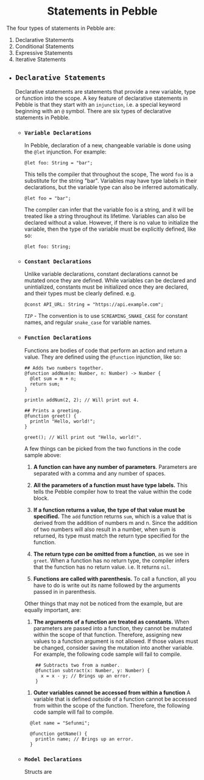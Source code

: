 <h1 align=center>Statements in Pebble</h1>
The four types of statements in Pebble are:

1. Declarative Statements
2. Conditional Statements
3. Expressive Statements
4. Iterative Statements

-  ## `Declarative Statements`

   Declarative statements are statements that provide a new variable, type or function into the scope. A key feature of declarative statements in Pebble is that they start with an `injunction`, i.e. a special keyword beginning with an `@` symbol.
   There are six types of declarative statements in Pebble.

   -  ### `Variable Declarations`

      In Pebble, declaration of a new, changeable variable is done using the `@let` injunction. For example:

      ```pebble
      @let foo: String = "bar";
      ```

      This tells the compiler that throughout the scope, The word `foo` is a substitute for the string "bar".
      Variables may have type labels in their declarations, but the variable type can also be inferred automatically.

      ```pebble
      @let foo = "bar";
      ```

      The compiler can infer that the variable foo is a string, and it will be treated like a string throughout its lifetime.
      Variables can also be declared without a value. However, if there is no value to initialize the variable, then the type of the variable must be explicitly defined, like so:

      ```pebble
      @let foo: String;
      ```

   -  ### `Constant Declarations`

      Unlike variable declarations, constant declarations cannot be mutated once they are defined. While variables can be declared and unintialized, constants must be initialized once they are declared, and their types must be clearly defined. e.g.

      ```pebble
      @const API_URL: String = "https://api.example.com";
      ```

      _`TIP`_ - The convention is to use `SCREAMING_SNAKE_CASE` for constant names, and regular `snake_case` for variable names.

   -  ### `Function Declarations`

      Functions are bodies of code that perform an action and return a value. They are defined using the `@function` injunction, like so:

      ```pebble
      ## Adds two numbers together.
      @function addNum(m: Number, n: Number) -> Number {
        @let sum = m + n;
        return sum;
      }

      println addNum(2, 2); // Will print out 4.

      ## Prints a greeting.
      @function greet() {
        println "Hello, world!";
      }

      greet(); // Will print out "Hello, world!".
      ```

      A few things can be picked from the two functions in the code sample above:

      1. **A function can have any number of parameters**. Parameters are separated with a comma and any number of spaces.

      2. **All the parameters of a function must have type labels.** This tells the Pebble compiler how to treat the value within the code block.

      3. **If a function returns a value, the type of that value must be specified.** The `add` function returns `sum`, which is a value that is derived from the addition of numbers m and n. Since the addition of two numbers will also result in a number, when sum is returned, its type must match the return type specified for the function.

      4. **The return type _can_ be omitted from a function**, as we see in `greet`. When a function has no return type, the compiler infers that the function has no return value. i.e. It returns `nil`.

      5. **Functions are called with parenthesis.** To call a function, all you have to do is write out its name followed by the arguments passed in in parenthesis.

      Other things that may not be noticed from the example, but are equally important, are:

      1. **The arguments of a function are treated as constants.** When parameters are passed into a function, they cannot be mutated within the scope of that function. Therefore, assigning new values to a function argument is not allowed. If those values must be changed, consider saving the mutation into another variable. For example, the following code sample will fail to compile.

      ```pebble
          ## Subtracts two from a number.
          @function subtract(x: Number, y: Number) {
            x = x - y; // Brings up an error.
          }
      ```

      1. **Outer variables cannot be accessed from within a function** A variable that is defined outside of a function cannot be accessed from within the scope of the function. Therefore, the following code sample will fail to compile.

      ```pebble
        @let name = "Sefunmi";

        @function getName() {
          println name; // Brings up an error.
        }
      ```

   -  ### `Model Declarations`
      Structs are
